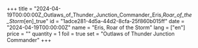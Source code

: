 +++
title = "2024-04-19T00:00:00Z_Outlaws_of_Thunder_Junction_Commander_Eris,_Roar_of_the_Storm_[en]_true"
id = "1adce281-4d5a-44d2-8cfa-25f860b015ff"
date = "2024-04-19T00:00:00Z"
name = "Eris, Roar of the Storm"
lang = ["en"]
price = ""
quantity = 1
foil = true
set = "Outlaws of Thunder Junction Commander"
+++
